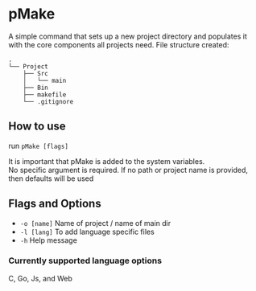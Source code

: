 # pMake

A simple command that sets up a new project directory and populates it with the core components all projects need.
File structure created:  
```
.
└── Project
    ├── Src
    │   └── main
    ├── Bin
    ├── makefile
    └── .gitignore
```

## How to use  

run `pMake [flags]`  

It is important that pMake is added to the system variables.  
No specific argument is required. If no path or project name is provided, then defaults will be used

## Flags and Options

* `-o [name]` Name of project / name of main dir
* `-l [lang]` To add language specific files
* `-h` Help message

### Currently supported language options

C, Go, Js, and Web
